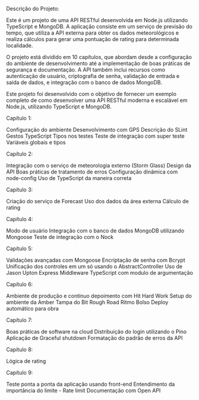 Descrição do Projeto:

Este é um projeto de uma API RESTful desenvolvida em Node.js utilizando TypeScript e MongoDB. 
A aplicação consiste em um serviço de previsão do tempo, que utiliza a API externa para obter os dados meteorológicos e realiza cálculos para gerar uma pontuação de rating para determinada localidade.

O projeto está dividido em 10 capítulos, que abordam desde a configuração do ambiente de desenvolvimento até a implementação de boas práticas de segurança e documentação. 
A API também inclui recursos como autenticação de usuário, criptografia de senha, validação de entrada e saída de dados, e integração com o banco de dados MongoDB.

Este projeto foi desenvolvido com o objetivo de fornecer um exemplo completo de como desenvolver uma API RESTful moderna e escalável em Node.js, utilizando TypeScript e MongoDB.

Capítulo 1:

Configuração do ambiente
Desenvolvimento com GPS
Descrição do SLint
Gestos
TypeScript
Tipos nos testes
Teste de integração com super teste
Variáveis globais e tipos

Capítulo 2:

Integração com o serviço de meteorologia externo (Storm Glass)
Design da API
Boas práticas de tratamento de erros
Configuração dinâmica com node-config
Uso de TypeScript da maneira correta

Capítulo 3:

Criação do serviço de Forecast
Uso dos dados da área externa
Cálculo de rating

Capítulo 4:

Modo de usuário
Integração com o banco de dados MongoDB utilizando Mongoose
Teste de integração com o Nock

Capítulo 5:

Validações avançadas com Mongoose
Encriptação de senha com Bcrypt
Unificação dos controles em um só usando o AbstractController
Uso de Jason Upton Express Middleware
TypeScript com modulo de argumentação

Capítulo 6:

Ambiente de produção e contínuo depoimento com Hit Hard Work
Setup do ambiente da Amber
Tampa do Bit Rough Road
Ritmo Bolso
Deploy automático para obra

Capítulo 7:

Boas práticas de software na cloud
Distribuição do login utilizando o Pino
Aplicação de Graceful shutdown
Formatação do padrão de erros da API

Capítulo 8:

Lógica de rating

Capítulo 9:

Teste ponta a ponta da aplicação usando front-end
Entendimento da importância do limite - Rate limit
Documentação com Open API
